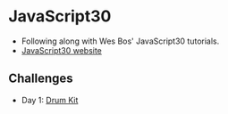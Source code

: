 # JavaScript30

- Following along with Wes Bos' JavaScript30 tutorials.
- [JavaScript30 website](https://javascript30.com/)

## Challenges

- Day 1: [Drum Kit](01-drumkit/index.html)
